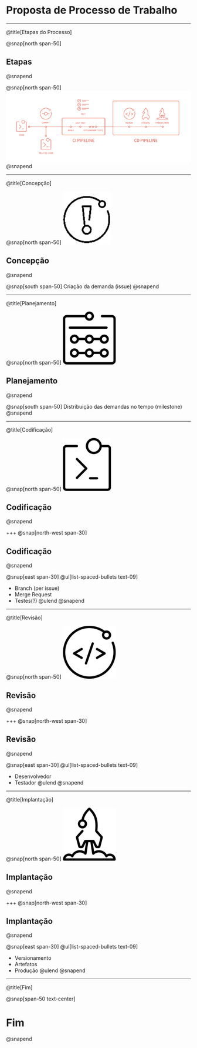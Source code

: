 # Proposta de Processo de Trabalho

---
@title[Etapas do Processo]

@snap[north span-50]
## Etapas
@snapend

@snap[north span-50]
![CICD](assets/img/cicd.png)
@snapend

---
@title[Concepção]

@snap[north span-50]
![Concepção](assets/img/conception.png)
## Concepção
@snapend

@snap[south span-50]
Criação da demanda (issue)
@snapend

---
@title[Planejamento]

@snap[north span-50]
![Planejamento](assets/img/planning.png)
## Planejamento
@snapend

@snap[south span-50]
Distribuição das demandas no tempo (milestone)
@snapend

---
@title[Codificação]

@snap[north span-50]
![Codificação](assets/img/coding.png)
## Codificação
@snapend

+++
@snap[north-west span-30]
## Codificação
@snapend

@snap[east span-30]
@ul[list-spaced-bullets text-09]
- Branch (per issue)
- Merge Request
- Testes(?)
@ulend
@snapend

---
@title[Revisão]

@snap[north span-50]
![Revisão](assets/img/reviewing.png)
## Revisão
@snapend

+++
@snap[north-west span-30]
## Revisão
@snapend

@snap[east span-30]
@ul[list-spaced-bullets text-09]
- Desenvolvedor
- Testador
@ulend
@snapend

---
@title[Implantação]

@snap[north span-50]
![Implantação](assets/img/deployment.png)
## Implantação
@snapend

+++
@snap[north-west span-30]
## Implantação
@snapend

@snap[east span-30]
@ul[list-spaced-bullets text-09]
- Versionamento
- Artefatos
- Produção
@ulend
@snapend

---
@title[Fim]

@snap[span-50 text-center]
# Fim
@snapend
